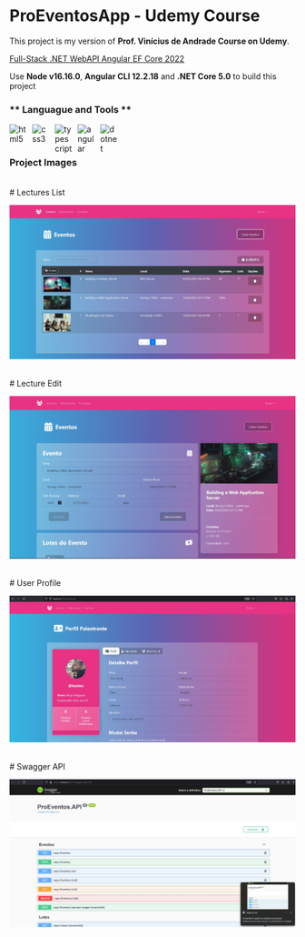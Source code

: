 # ProEventosApp - Udemy Course
This project is my version of **Prof. Vinícius de Andrade Course on Udemy**.

[Full-Stack .NET WebAPI Angular EF Core 2022](https://www.udemy.com/course/angular-dotnetcore-efcore/)

Use **Node v16.16.0**, **Angular CLI 12.2.18** and **.NET Core 5.0** to build this project

### ** Languague and Tools **      

<img align="left" alt="html5" width="30px" style="padding-right:10px;" src="https://cdn.jsdelivr.net/gh/devicons/devicon/icons/html5/html5-plain.svg" />
<img align="left" alt="css3" width="30px" style="padding-right:10px;" src="https://cdn.jsdelivr.net/gh/devicons/devicon/icons/css3/css3-plain.svg" />
<img align="left" alt="typescript" width="30px" style="padding-right:10px;" src="https://cdn.jsdelivr.net/gh/devicons/devicon/icons/typescript/typescript-plain.svg" />
<img align="left" alt="angular" width="30px" style="padding-right:10px;" src="https://cdn.jsdelivr.net/gh/devicons/devicon/icons/angularjs/angularjs-plain.svg" />
<img align="left" alt="dotnet" width="30px" style="padding-right:10px;" src="https://cdn.jsdelivr.net/gh/devicons/devicon/icons/dotnetcore/dotnetcore-original.svg" />       

</br>
</br>

### Project Images
</br># Lectures List

<img src="https://raw.githubusercontent.com/dimaggessi/ProEventos/1f99dc60ccb0e429a2a842ee8affe71ef325c575/Front/ProEventos-App/src/assets/ProEventos01.jpg" />

</br># Lecture Edit

<img src="https://raw.githubusercontent.com/dimaggessi/ProEventos/1f99dc60ccb0e429a2a842ee8affe71ef325c575/Front/ProEventos-App/src/assets/ProEventos02.jpg" />

</br># User Profile

<img src="https://raw.githubusercontent.com/dimaggessi/ProEventos/1f99dc60ccb0e429a2a842ee8affe71ef325c575/Front/ProEventos-App/src/assets/ProEventos03.jpg" />

</br># Swagger API

<img src="https://raw.githubusercontent.com/dimaggessi/ProEventos/1f99dc60ccb0e429a2a842ee8affe71ef325c575/Front/ProEventos-App/src/assets/ProEventosAPI.jpg" />
